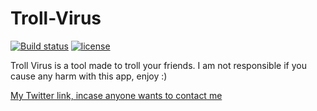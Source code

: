 # Troll-Virus
[![Build status](https://ci.appveyor.com/api/projects/status/0au5goobwkwhvmgu?svg=true)](https://ci.appveyor.com/project/MinCarve/Troll-Virus) [![license](https://img.shields.io/github/license/mashape/apistatus.svg)](https://github.com/MinCarve/Troll-Virus/blob/master/LICENSE)
                                                                                                                                        
Troll Virus is a tool made to troll your friends. I am not responsible if you cause any harm with this app, enjoy :)   
   
   
<a href="twitter.com/mincarve">My Twitter link, incase anyone wants to contact me</a>
                                                                                        
                                                                                        
